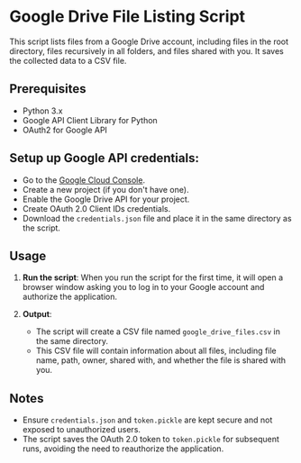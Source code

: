 # Google Drive File Listing Script

This script lists files from a Google Drive account, including files in the root directory, files recursively in all folders, and files shared with you. It saves the collected data to a CSV file.

## Prerequisites

- Python 3.x
- Google API Client Library for Python
- OAuth2 for Google API

## Setup up Google API credentials:
 - Go to the [Google Cloud Console](https://console.cloud.google.com/).
- Create a new project (if you don't have one).
- Enable the Google Drive API for your project.
- Create OAuth 2.0 Client IDs credentials.
- Download the `credentials.json` file and place it in the same directory as the script.

## Usage

1. **Run the script**:
    When you run the script for the first time, it will open a browser window asking you to log in to your Google account and authorize the application.

2. **Output**:
    - The script will create a CSV file named `google_drive_files.csv` in the same directory.
    - This CSV file will contain information about all files, including file name, path, owner, shared with, and whether the file is shared with you.


## Notes

- Ensure `credentials.json` and `token.pickle` are kept secure and not exposed to unauthorized users.
- The script saves the OAuth 2.0 token to `token.pickle` for subsequent runs, avoiding the need to reauthorize the application.